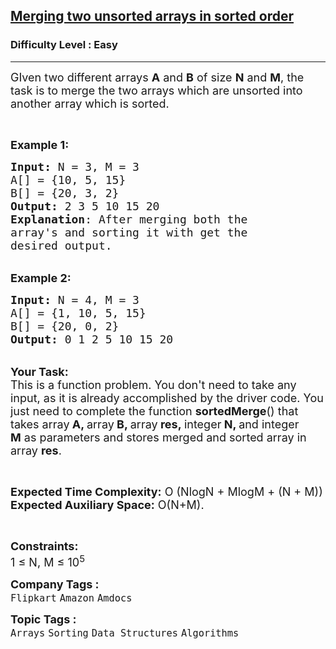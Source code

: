 <h2><a href="https://practice.geeksforgeeks.org/problems/merging-two-unsorted-arrays-in-sorted-order1020/1?page=11&difficulty[]=0&status[]=solved&sortBy=submissions">Merging two unsorted arrays in sorted order</a></h2><h3>Difficulty Level : Easy</h3><hr><div class="problems_problem_content__Xm_eO"><p><span style="font-size:18px">GIven two different arrays <strong>A</strong> and <strong>B</strong> of size <strong>N</strong> and <strong>M</strong>, the task is to merge the two arrays which are unsorted into another array which is sorted.</span></p>

<p>&nbsp;</p>

<p><span style="font-size:18px"><strong>Example 1:</strong></span></p>

<pre><span style="font-size:18px"><strong>Input: </strong>N = 3, M = 3
A[] = {10, 5, 15}
B[] = {20, 3, 2}
<strong>Output:</strong> 2 3 5 10 15 20
<strong>Explanation</strong>: After merging both the 
array's and sorting it with get the 
desired output.  
</span></pre>

<p><br>
<span style="font-size:18px"><strong>Example 2:</strong></span></p>

<pre><span style="font-size:18px"><strong>Input: </strong>N = 4, M = 3
A[] = {1, 10, 5, 15}
B[] = {20, 0, 2}
<strong>Output:</strong> 0 1 2 5 10 15 20
</span></pre>

<p><br>
<span style="font-size:18px"><strong>Your Task:</strong><br>
This is a function problem. You don't need to take any input, as it is already accomplished by the driver code. You just need to complete the function <strong>sortedMerge</strong>() that takes array<strong> A, </strong>array<strong> B, </strong>array<strong> res,&nbsp;</strong>integer<strong> N, </strong>and integer<strong> M</strong>&nbsp;as parameters and stores&nbsp;merged and sorted array in array <strong>res</strong>.</span></p>

<p>&nbsp;</p>

<p><span style="font-size:18px"><strong>Expected Time Complexity:</strong> O (NlogN&nbsp;+ MlogM&nbsp;+ (N&nbsp;+ M))<br>
<strong>Expected Auxiliary Space:</strong> O(N+M).</span></p>

<p>&nbsp;</p>

<p><span style="font-size:18px"><strong>Constraints:</strong><br>
1 ≤ N, M ≤ 10<sup>5</sup></span></p>
</div><p><span style=font-size:18px><strong>Company Tags : </strong><br><code>Flipkart</code>&nbsp;<code>Amazon</code>&nbsp;<code>Amdocs</code>&nbsp;<br><p><span style=font-size:18px><strong>Topic Tags : </strong><br><code>Arrays</code>&nbsp;<code>Sorting</code>&nbsp;<code>Data Structures</code>&nbsp;<code>Algorithms</code>&nbsp;